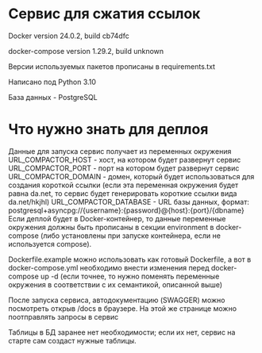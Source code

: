 # Сервис для сжатия ссылок
Docker version 24.0.2, build cb74dfc

docker-compose version 1.29.2, build unknown

Версии используемых пакетов прописаны в requirements.txt

Написано под Python 3.10

База данных - PostgreSQL

# Что нужно знать для деплоя
Данные для запуска сервис получает из переменных окружения
URL_COMPACTOR_HOST - хост, на котором будет развернут сервис
URL_COMPACTOR_PORT - порт на котором будет развернут сервис
URL_COMPACTOR_DOMAIN - домен, который будет использоваться для создания короткой ссылки (если эта переменная окружения будет равна da.net, то сервис будет генерировать короткие ссылки вида da.net/hkjhl)
URL_COMPACTOR_DATABASE - URL базы данных, формат: postgresql+asyncpg://{username}:{password}@{host}:{port}/{dbname}
Если деплой будет в Docker-контейнер, то данные переменные окружения должны быть прописаны в секции environment в docker-compose (либо установлены при запуске контейнера, если не используется compose).

Dockerfile.example можно использовать как готовый Dockerfile, а вот в docker-compose.yml необходимо внести изменения перед docker-compose up -d (если точнее, то нужно поменять переменные окружения в соответствии с их семантикой, описанной выше)

После запуска сервиса, автодокументацию (SWAGGER) можно посмотреть открыв /docs в браузере. На этой же страницe можно поотправлять запросы в сервис

Таблицы в БД заранее нет необходимости; если их нет, сервис на старте сам создаст нужные таблицы.

